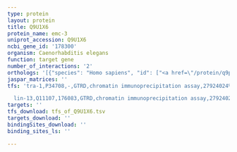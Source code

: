 ```yaml
---
type: protein
layout: protein
title: Q9U1X6
protein_name: emc-3
uniprot_accession: Q9U1X6
ncbi_gene_id: '178300'
organism: Caenorhabditis elegans
function: target gene
number_of_interactions: '2'
orthologs: '[{"species": "Homo sapiens", "id": ["<a href=\"/protein/q9p0i2\">Q9P0I2</a>"]}, {"species": "Mus musculus", "id": ["<a href=\"/protein/q99ki3\">Q99KI3</a>"]}, {"species": "Rattus norvegicus", "id": ["<a href=\"/protein/q5u2v8\">Q5U2V8</a>"]}, {"species": "Drosophila melanogaster", "id": ["<a href=\"/protein/q9vkr0\">Q9VKR0</a>"]}, {"species": "Danio rerio", "id": ["<a href=\"/protein/q7sxw4\">Q7SXW4</a>", "<a href=\"/protein/b0v1b5\">B0V1B5</a>"]}, {"species": "Saccharomyces cerevisiae", "id": ["<a href=\"/protein/p36039\">P36039</a>"]}]'
jaspar_matrices: ''
tfs: 'tra-1,P34708,-,GTRD,chromatin immunoprecipitation assay,27924024%5Buid%5D,No

  lin-13,Q11107,176083,GTRD,chromatin immunoprecipitation assay,27924024%5Buid%5D,No'
targets: ''
tfs_download: tfs_of_Q9U1X6.tsv
targets_download: ''
bindingSites_download: ''
binding_sites_ls: ''

---
```

